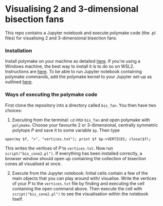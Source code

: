 # Visualising 2 and 3-dimensional bisection fans
This repo contains a Jupyter notebook and execute polymake code (the .pl files) for visualising 2 and 3-dimensional bisection fans. 

### Installation
Install polymake on your machine as detailed [here](https://polymake.org/doku.php/download/start). If you're using a Windows machine, the best way to install it is to do so on WSL2. Instructions are [here](https://docs.google.com/document/d/1pJm5Shye_7nwL4tEx695frccYMfbXHYSpKEHJ_HHEt0/edit). To be able to run Jupyter notebook containing polymake commands, add the polymake kernel to your Jupyter set-up as outlined [here](https://polymake.org/doku.php/user_guide/howto/jupyter).

### Ways of executing the polymake code
First clone the repository into a directory called `bis_fan`. You then have two choices:
1) Executing from the terminal:  `cd` into `bis_fan` and open polymake with `polymake`. Choose your favourite $2$ or $3$-dimensional, centrally symmetric polytope $P$ and save it to some variable `$p`. Then type 
```
open(my $f, ">", "vertices.txt"); print $f $p->VERTICES; close($f);

```

This writes the vertices of $P$ to `vertices.txt`. Now run `script("bis_cone2.pl")`. If everything has been installed correctly, a browser window should open up containing the collection of bisection cones all visualised at once.

2) Execute from the Jupyter notebook: Initial cells contain a few of the main objects that you can play around with/ visualise. Write the vertices of your $P$ to the `vertices.txt` file by finding and executing the cell containing the open command above. Then execute the cell with `script("bis_cone2.pl")` to see the visualisation within the notebook itself.

